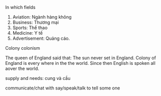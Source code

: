 In which fields

1) Aviation: Ngành hàng không
2) Business: Thương mại
3) Sports: Thể thao
4) Medicine: Y tế
5) Advertisement: Quảng cáo.

Colony
colonism

The queen of England said that: The sun never set in England.
Colony of England is every where in the the world.
Since then English is spoken all aover the world.

supply and needs: cung và cầu

communicate/chat with
say/speak/talk to
tell some one